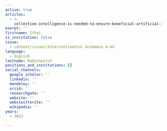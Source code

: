 ```yaml
---
active: true
articles:
  - >-
    collective-intelligence-is-needed-to-ensure-beneficial-artificial-intelligence
exerpt: ''
firstname: Ithai
is_institution: false
issue:
  - content/issues/Intercontinental Academia 4.md
language:
  - English
lastname: Rabinowitch
positions_and_institutions: []
social_channels:
  google_scholar: ''
  linkedin: ''
  mendeley: ''
  orcid: ''
  researchgate: ''
  website: ''
  webstwitterite: ''
  wikipedia: ''
years:
  - 2023

---
```

